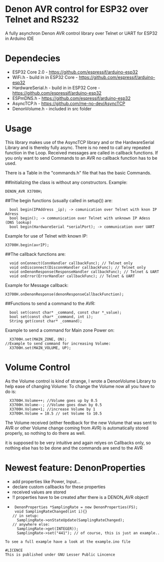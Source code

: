 # Denon AVR control for ESP32 over Telnet and RS232
A fully asynchron Denon AVR control library over Telnet or UART for ESP32 in Arduino IDE

# Dependecies
- ESP32 Core 2.0    - https://github.com/espressif/arduino-esp32
- WiFi.h            - build in in ESP32 Core - https://github.com/espressif/arduino-esp32
- HardwareSerial.h  - build in in ESP32 Core - https://github.com/espressif/arduino-esp32
- ESPmDNS.h         - https://github.com/espressif/arduino-esp32
- AsyncTCP.h        - https://github.com/me-no-dev/AsyncTCP
- DenonVolume.h     - included in src folder

# Usage

This library makes use of the AsyncTCP library and or the HardwareSerial Library and is thereby fully async. 
There is no need to call any repeated function in the Loop.
Received messages are called in callback functions. If you only want to send Commands to an AVR no callback function has to be used.

There is a Table in the "commands.h" file that has the basic Commands.

##Initializing the class is without any constructors.
Example:
```
DENON_AVR X3700H;
```


##The begin functions (usually called in setup()) are:
```
  bool begin(IPAddress _ip); -> comunication over Telnet with knon IP Adress
  bool begin(); -> communication over Telnet with unknown IP Adess (DNS lookup)
  bool begin(HardwareSerial *serialPort); -> communication over UART
```

Example for use of Telnet with known IP:
```
X3700H.begin(avrIP);
```



##The callback functions are:
```
  void onConnect(ConnHandler callbackFunc); // Telnet only
  void onDisconnect(DisconnHandler callbackFunc); // Telnet only
  void onDenonResponse(ResponseHandler callbackFunc); // Telnet & UART
  void onError(ErrorHandler callbackFunc); // Telnet & UART
```
Example for Message callback:
```
X3700H.onDenonResponse(denonResponseCallbackFunction);
```



##Functions to send a command to the AVR:
```
  bool set(const char* _command, const char *_value);
  bool set(const char* _command, int i);
  String get(const char* _command);
```

Example to send a command for Main zone Power on:
```
  X3700H.set(MAIN_ZONE, ON);
//Example to send command for increasing Volume:
  X3700H.set(MAIN_VOLUME, UP);
```

# Volume Control

As the Volume control is kind of strange, I wrote a DenonVolume Library to help ease of changing Volume:
To change the Volume now all you have to do is:
```
  X3700H.Volume++; //Volume goes up by 0.5
  X3700H.Volume--; //Volume goes down by 0.5
  X3700H.Volume+1; //increase Volume by 1
  X3700H.Volume = 10.5 // set Volume to 10.5
```
The Volume received (either feedback for the new Volume that was sent to AVR or other Volume change coming from AVR) is automatically stored properly, so nothing to do there as well.


it is supposed to be very intuitive and again relyes on Callbacks only, so nothing else has to be done and the commands are send to the AVR


# Newest feature: DenonProperties
- add properties like Power, Input...
- declare custom callbacks for these properties
- received values are stored 
- !! properties have to be created after there is a DENON_AVR object!
- ```
   DenonProperties *SamplingRate = new DenonProperties(FS);
   void SamplingRateChanged(int i){}
  // in setup:
    SamplingRate->onStateUpdate(SamplingRateChanged);
  // anywhere else:
    SamplingRate->get(INTEGER));
    SamplingRate->set("441"); // of course, this is just an example..
```
To see a full example have a look at the example.ino file

#LICENCE
This is published under GNU Lesser Public Lincence
